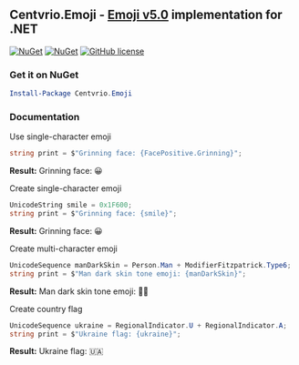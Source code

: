 ﻿## Centvrio.Emoji - [Emoji v5.0](http://unicode.org/Public/emoji/5.0/emoji-test.txt) implementation for .NET
[![NuGet](https://img.shields.io/nuget/v/Centvrio.Emoji.svg?style=flat-square)](https://www.nuget.org/packages/Centvrio.Emoji/)
[![NuGet](https://img.shields.io/nuget/dt/Centvrio.Emoji.svg?style=flat-square)](https://www.nuget.org/packages/Centvrio.Emoji/)
[![GitHub license](https://img.shields.io/github/license/Centvrio/Centvrio.Emoji.svg?style=flat-square)](https://github.com/Centvrio/Centvrio.Emoji/blob/master/LICENSE)

### Get it on NuGet
```powershell
Install-Package Centvrio.Emoji
```

### Documentation
Use single-character emoji
```csharp
string print = $"Grinning face: {FacePositive.Grinning}";
```
**Result:** Grinning face: 😀

Create single-character emoji
```csharp
UnicodeString smile = 0x1F600;
string print = $"Grinning face: {smile}";
```
**Result:** Grinning face: 😀

Create multi-character emoji
```csharp
UnicodeSequence manDarkSkin = Person.Man + ModifierFitzpatrick.Type6;
string print = $"Man dark skin tone emoji: {manDarkSkin}";
```
**Result:** Man dark skin tone emoji: 👨🏿

Create country flag
```csharp
UnicodeSequence ukraine = RegionalIndicator.U + RegionalIndicator.A;
string print = $"Ukraine flag: {ukraine}";
```
**Result:** Ukraine flag: 🇺🇦